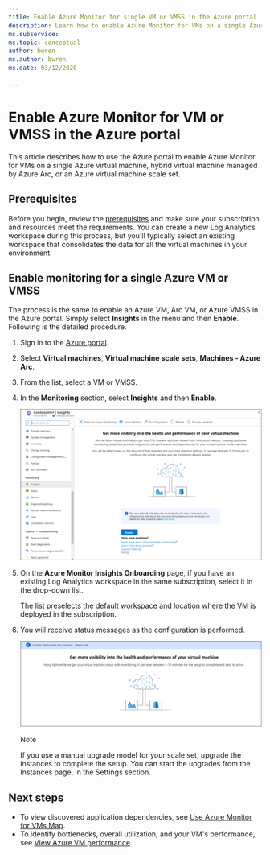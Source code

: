 ```yaml
---
title: Enable Azure Monitor for single VM or VMSS in the Azure portal
description: Learn how to enable Azure Monitor for VMs on a single Azure virtual machine or virtual machine scale set.
ms.subservice: 
ms.topic: conceptual
author: bwren
ms.author: bwren
ms.date: 03/12/2020

---
```


# Enable Azure Monitor for VM or VMSS in the Azure portal
This article describes how to use the Azure portal to enable Azure Monitor for VMs on a single Azure virtual machine, hybrid virtual machine managed by Azure Arc, or an Azure virtual machine scale set.

## Prerequisites
Before you begin, review the [prerequisites](vminsights-enable-overview.md) and make sure your subscription and resources meet the requirements. You can create a new Log Analytics workspace during this process, but you'll typically select an existing workspace that consolidates the data for all the virtual machines in your environment.



## Enable monitoring for a single Azure VM or VMSS
The process is the same to enable an Azure VM, Arc VM, or Azure VMSS in the Azure portal. Simply select **Insights** in the menu and then **Enable**. Following is the detailed procedure.

1. Sign in to the [Azure portal](https://portal.azure.com).

1. Select **Virtual machines**, **Virtual machine scale sets**, **Machines - Azure Arc**.

1. From the list, select a VM or VMSS.

1. In the **Monitoring** section, select **Insights** and then **Enable**.

    ![Enable Azure Monitor for VMs for a VM](media/vminsights-enable-single-vm/enable-vminsights-vm-portal.png)

1. On the **Azure Monitor Insights Onboarding** page, if you have an existing Log Analytics workspace in the same subscription, select it in the drop-down list.  

    The list preselects the default workspace and location where the VM is deployed in the subscription. 


6. You will receive status messages as the configuration is performed.

    ![Enable Azure Monitor for VMs monitoring deployment processing](media/vminsights-enable-single-vm/onboard-vminsights-vm-portal-status.png)

    > [!NOTE]
    > If you use a manual upgrade model for your scale set, upgrade the instances to complete the setup. You can start the upgrades from the Instances page, in the Settings section.



## Next steps

* To view discovered application dependencies, see [Use Azure Monitor for VMs Map](vminsights-maps.md). 
* To identify bottlenecks, overall utilization, and your VM's performance, see [View Azure VM performance](vminsights-performance.md).
